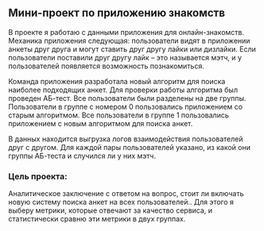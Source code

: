 ## Мини-проект по приложению знакомств
В проекте я работаю с данными приложения для онлайн-знакомств. Механика приложения следующая: пользователи видят в приложении анкеты друг друга и могут ставить друг другу лайки или дизлайки. Если пользователи поставили друг другу лайк – это называется мэтч, и у пользователей появляется возможность познакомиться.

Команда приложения разработала новый алгоритм для поиска наиболее подходящих анкет. Для проверки работы алгоритма был проведен АБ-тест. Все пользователи были разделены на две группы. Пользователи в группе с номером 0 пользовались приложением со старым алгоритмом. Все пользователи в группе 1 пользовались приложением с новым алгоритмом для поиска анкет.

В данных находится выгрузка логов взаимодействия пользователей друг с другом. Для каждой пары пользователей указано, из какой они группы АБ-теста и случился ли у них мэтч.

### Цель проекта:
Аналитическое заключение с ответом на вопрос, стоит ли включать новую систему поиска анкет на всех пользователей.. Для этого я выберу метрики, которые отвечают за качество сервиса, и статистически сравню эти метрики в двух группах. 
